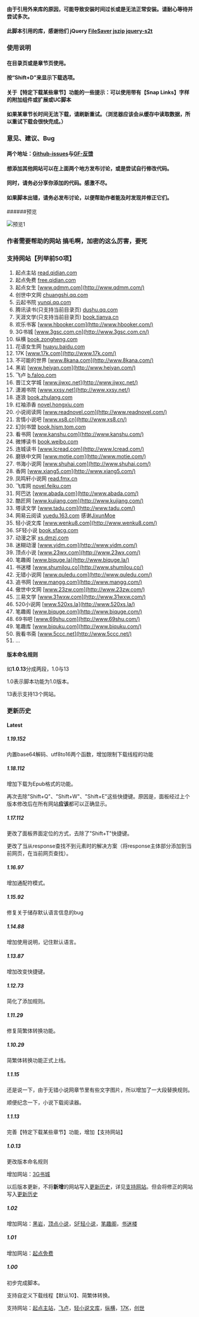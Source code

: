 #### 由于引用外来库的原因，可能导致安装时间过长或是无法正常安装。请耐心等待并尝试多次。

#### 此脚本引用的库，感谢他们 jQuery [FileSaver](https://github.com/eligrey/FileSaver.js) [jszip](https://github.com/Stuk/jszip) [jquery-s2t](https://github.com/hustlzp/jquery-s2t)

### 使用说明

#### 在目录页或是章节页使用。

#### 按“Shift+D”来显示下载选项。

#### 关于【特定下载某些章节】功能的一些提示：可以使用带有【Snap Links】字样的附加组件或扩展或UC脚本

#### 如果某章节长时间无法下载，请刷新重试。（浏览器应该会从缓存中读取数据，所以重试下载会很快完成。）

### 意见、建议、Bug

#### 两个地址：[Github-issues](https://github.com/dodying/UserJs/issues)与[GF-反馈](https://greasyfork.org/zh-CN/scripts/21515-noveldownloader/feedback)

#### 想添加其他网站可以在**上面两个地方**发布讨论，或是尝试自行修改代码。

#### 同时，请务必分享你添加的代码。感激不尽。

#### 如果脚本出错，请务必发布讨论，以便帮助作者能及时发现并修正它们。

######预览

![预览1](https://github.com/dodying/UserJs/raw/master/novelDownloader/1.png)

### 作者需要帮助的网站  搞毛啊，加密的这么厉害，要死



### 支持网站【列举前50项】

1. 起点主站 [read.qidian.com](http://read.qidian.com/)
2. 起点免费 [free.qidian.com](http://free.qidian.com/)
3. 起点女生 [www.qdmm.com](http://www.qdmm.com/)
4. 创世中文网 [chuangshi.qq.com](http://chuangshi.qq.com/)
5. 云起书院 [yunqi.qq.com](http://yunqi.qq.com/)
6. 腾讯读书(只支持当前目录页) [dushu.qq.com](http://dushu.qq.com/)
7. 天涯文学(只支持当前目录页) [book.tianya.cn](http://book.tianya.cn/)
8. 欢乐书客 [www.hbooker.com](http://www.hbooker.com/)
9. 3G书城 [www.3gsc.com.cn](http://www.3gsc.com.cn/)
10. 纵横 [book.zongheng.com](http://book.zongheng.com/)
11. 花语女生网 [huayu.baidu.com](http://huayu.baidu.com/)
12. 17K [www.17k.com](http://www.17k.com/)
13. 不可能的世界 [www.8kana.com](http://www.8kana.com/)
14. 黑岩 [www.heiyan.com](http://www.heiyan.com/)
15. 飞卢 [b.faloo.com](http://b.faloo.com/)
16. 晋江文学城 [www.jjwxc.net](http://www.jjwxc.net/)
17. 潇湘书院 [www.xxsy.net](http://www.xxsy.net/)
18. 逐浪 [book.zhulang.com](http://book.zhulang.com/)
19. 红袖添香 [novel.hongxiu.com](http://novel.hongxiu.com/)
20. 小说阅读网 [www.readnovel.com](http://www.readnovel.com/)
21. 言情小说吧 [www.xs8.cn](http://www.xs8.cn/)
22. 幻剑书盟 [book.hjsm.tom.com](http://book.hjsm.tom.com/)
23. 看书网 [www.kanshu.com](http://www.kanshu.com/)
24. 微博读书 [book.weibo.com](http://book.weibo.com/)
25. 连城读书 [www.lcread.com](http://www.lcread.com/)
26. 磨铁中文网 [www.motie.com](http://www.motie.com/)
27. 书海小说网 [www.shuhai.com](http://www.shuhai.com/)
28. 香网 [www.xiang5.com](http://www.xiang5.com/)
29. 凤鸣轩小说网 [read.fmx.cn](http://read.fmx.cn/)
30. 飞库网 [novel.feiku.com](http://novel.feiku.com/)
31. 阿巴达 [www.abada.com](http://www.abada.com/)
32. 酷匠网 [www.kujiang.com](http://www.kujiang.com/)
33. 塔读文学 [www.tadu.com](http://www.tadu.com/)
34. 网易云阅读 [yuedu.163.com](http://yuedu.163.com/) 感谢[JixunMoe](https://github.com/JixunMoe)
35. 轻小说文库 [www.wenku8.com](http://www.wenku8.com/)
36. SF轻小说 [book.sfacg.com](http://book.sfacg.com/)
37. 动漫之家 [xs.dmzj.com](http://xs.dmzj.com/)
38. 迷糊动漫 [www.yidm.com](http://www.yidm.com/)
39. 顶点小说 [www.23wx.com](http://www.23wx.com/)
40. 笔趣阁 [www.biquge.la](http://www.biquge.la/)
41. 书迷楼 [www.shumilou.co](http://www.shumilou.co/)
42. 无错小说网 [www.quledu.com](http://www.quledu.com/)
43. 追书网 [www.mangg.com](http://www.mangg.com/)
44. 傲世中文网 [www.23zw.com](http://www.23zw.com/)
45. 三易文学 [www.31wxw.com](http://www.31wxw.com/)
46. 520小说网 [www.520xs.la](http://www.520xs.la/)
47. 笔趣阁 [www.biquge.com](http://www.biquge.com/)
48. 69书吧 [www.69shu.com](http://www.69shu.com/)
49. 笔趣库 [www.biquku.com](http://www.biquku.com/)
50. 我看书斋 [www.5ccc.net](http://www.5ccc.net/)
51. ...

#### 版本命名规则

如**1.0.13**分成两段，1.0与13

1.0表示脚本功能为1.0版本。

13表示支持13个网站。

### 更新历史

#### Latest

##### 1.19.152

内置base64解码、utf8to16两个函数，增加限制下载线程的功能

##### 1.18.112

增加下载为Epub格式的功能。

再次去除"Shift+Q"、"Shift+W"、"Shift+E"这些快捷键。原因是，面板经过上个版本修改后在所有网站**应该**都可以正确显示。

##### 1.17.112

更改了面板界面定位的方式，去除了"Shift+T"快捷键。

更改了当从response查找不到元素时的解决方案（将response主体部分添加到当前网页，在当前网页查找）。

##### 1.16.97

增加通配符模式。

##### 1.15.92

修复关于储存默认语言信息的bug

##### 1.14.88

增加使用说明，记住默认语言。

##### 1.13.87

增加改变快捷键。

##### 1.12.73

简化了添加规则。

##### 1.11.29

修复简繁体转换功能。

##### 1.10.29

简繁体转换功能正式上线。

##### 1.1.15

还是说一下，由于无错小说网章节里有些文字图片，所以增加了一大段替换规则。

顺便纪念一下，小说下载阅读器。

##### 1.1.13

完善【特定下载某些章节】功能，增加【支持网站】

##### 1.0.13

更改版本命名规则

增加网站：[3G书城](www.3gsc.com.cn)

以后版本更新，不将**新增**的网站写入[更新历史](#更新历史)，详见[支持网站](#支持网站)。但会将修正的网站写入[更新历史](#更新历史)

##### 1.02

增加网站：[黑岩](www.heiyan.com)，[顶点小说](www.23wx.com)，[SF轻小说](book.sfacg.com)，[笔趣阁](www.biquge.la)，[书迷楼](www.shumilou.co)

##### 1.01

增加网站：[起点免费](free.qidian.com)

##### 1.00

初步完成脚本。

支持自定义下载线程【默认10】、简繁体转换。

支持网站：[起点主站](read.qidian.com)，[飞卢](b.faloo.com)，[轻小说文库](www.wenku8.com)，[纵横](book.zongheng.com)，[17K](www.17k.com)，[创世](chuangshi.qq.com)
